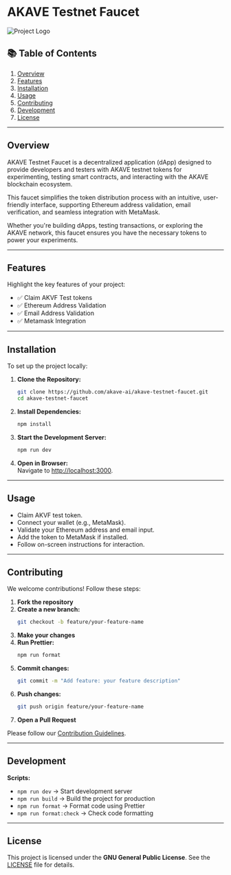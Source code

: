 # **AKAVE Testnet Faucet**  

![Project Logo](../public/logo.png)  

## **📚 Table of Contents**  
1. [Overview](#overview)  
2. [Features](#features)  
3. [Installation](#installation)  
4. [Usage](#usage)  
5. [Contributing](#contributing)  
6. [Development](#development)  
7. [License](#license)    

---

## Overview
AKAVE Testnet Faucet is a decentralized application (dApp) designed to provide developers and testers with AKAVE testnet tokens for experimenting, testing smart contracts, and interacting with the AKAVE blockchain ecosystem.

This faucet simplifies the token distribution process with an intuitive, user-friendly interface, supporting Ethereum address validation, email verification, and seamless integration with MetaMask.

Whether you're building dApps, testing transactions, or exploring the AKAVE network, this faucet ensures you have the necessary tokens to power your experiments.

---

## Features 
Highlight the key features of your project:  
- ✅ Claim AKVF Test tokens
- ✅ Ethereum Address Validation  
- ✅ Email Address Validation  
- ✅ Metamask Integration   

---

## Installation 
To set up the project locally:  

1. **Clone the Repository:**  
   ```bash
   git clone https://github.com/akave-ai/akave-testnet-faucet.git
   cd akave-testnet-faucet
   ```  

2. **Install Dependencies:**  
   ```bash
   npm install
   ```  

3. **Start the Development Server:**  
   ```bash
   npm run dev
   ```  

4. **Open in Browser:**  
   Navigate to [http://localhost:3000](http://localhost:3000).  

---

## Usage 
- Claim AKVF test token.
- Connect your wallet (e.g., MetaMask).  
- Validate your Ethereum address and email input.  
- Add the token to MetaMask if installed.  
- Follow on-screen instructions for interaction.  

---

## Contributing  
We welcome contributions! Follow these steps:  

1. **Fork the repository**  
2. **Create a new branch:**  
   ```bash
   git checkout -b feature/your-feature-name
   ```  
3. **Make your changes**  
4. **Run Prettier:**  
   ```bash
   npm run format
   ```  
5. **Commit changes:**  
   ```bash
   git commit -m "Add feature: your feature description"
   ```  
6. **Push changes:**  
   ```bash
   git push origin feature/your-feature-name
   ```  
7. **Open a Pull Request**  

Please follow our [Contribution Guidelines](CONTRIBUTING.md).  

---

## Development
**Scripts:**  
- `npm run dev` → Start development server  
- `npm run build` → Build the project for production  
- `npm run format` → Format code using Prettier  
- `npm run format:check` → Check code formatting  

---

## License
This project is licensed under the **GNU General Public License**. See the [LICENSE](LICENSE) file for details.  

